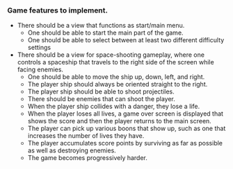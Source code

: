 ### Game features to implement.
* There should be a view that functions as start/main menu.
  * One should be able to start the main part of the game.
  * One should be able to select between at least two different difficulty settings
* There should be a view for space-shooting gameplay, where one controls a spaceship that travels  to the right side of the screen while facing enemies.
  * One should be able to move the ship up, down, left, and right.
  * The player ship should always be oriented straight to the right.
  * The player ship should be able to shoot projectiles.
  * There should be enemies that can shoot the player.
  * When the player ship collides with a danger, they lose a life.
  * When the player loses all lives, a game over screen is displayed that shows the score and then the player returns to the main screen.
  * The player can pick up various boons that show up, such as one that increases the number of lives they have.
  * The player accumulates score points by surviving as far as possible as well as destroying enemies.
  * The game becomes progressively harder.
